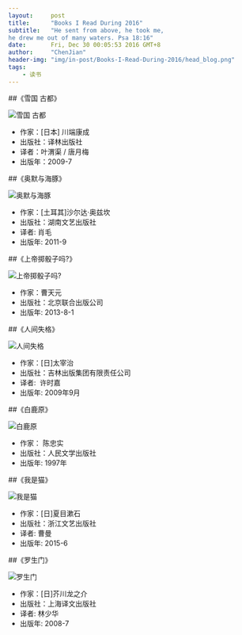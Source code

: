 ```yaml
---
layout:     post
title:      "Books I Read During 2016"
subtitle:   "He sent from above, he took me,
he drew me out of many waters. Psa 18:16"
date:       Fri, Dec 30 00:05:53 2016 GMT+8
author:     "ChenJian"
header-img: "img/in-post/Books-I-Read-During-2016/head_blog.png"
tags:
    - 读书
---
```

##《雪国 古都》

![雪国 古都](https://img1.doubanio.com/lpic/s4039518.jpg)- 作家：[日本] 川端康成 - 出版社：译林出版社- 译者：叶渭渠 / 唐月梅 - 出版年：2009-7##《奥默与海豚》

![奥默与海豚](https://img3.doubanio.com/lpic/s6832012.jpg)- 作家：[土耳其]沙尔达·奥兹坎 - 出版社：湖南文艺出版社
- 译者: 肖毛- 出版年: 2011-9##《上帝掷骰子吗?》

![上帝掷骰子吗?](https://img5.doubanio.com/lpic/s27746676.jpg)- 作家：曹天元- 出版社：北京联合出版公司- 出版年: 2013-8-1##《人间失格》

![人间失格](https://img5.doubanio.com/lpic/s6100756.jpg)- 作家：[日]太宰治 - 出版社：吉林出版集团有限责任公司- 译者:  许时嘉- 出版年: 2009年9月##《白鹿原》

![白鹿原](https://img1.doubanio.com/lpic/s9137567.jpg)- 作家： 陈忠实- 出版社：人民文学出版社- 出版年: 1997年##《我是猫》

![我是猫](https://img1.doubanio.com/lpic/s28124077.jpg)

- 作家：[日]夏目漱石- 出版社：浙江文艺出版社- 译者: 曹曼- 出版年: 2015-6##《罗生门》

![罗生门](https://img1.doubanio.com/lpic/s3435158.jpg)- 作家：[日]芥川龙之介- 出版社：上海译文出版社
- 译者: 林少华- 出版年: 2008-7